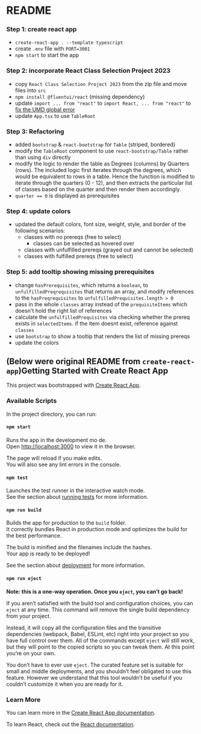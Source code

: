 # README


### Step 1: create react app
* `create-react-app . --template typescript`
* create `.env` file with `PORT=3001`
* `npm start` to start the app

### Step 2: incorporate React Class Selection Project 2023
* copy `React Class Selection Project 2023` from the zip file and move files into `src`
* `npm install @fluentui/react` (missing dependency)
* update `import ... from "react"` to `import React, ... from "react"` to [fix the UMD global error](https://stackoverflow.com/a/70122171)
* update `App.tsx` to use `TableRoot`

### Step 3: Refactoring

* added `bootstrap` & `react-bootstrap` for `Table` (striped, bordered)
* modify the `TableRoot` component to use `react-bootstrap/Table` rather than using `div` directly
* modify the logic to render the table as Degrees (columns) by Quarters (rows). The included logic first iterates through the degrees, which would be equivalent to rows in a table. Hence the function is modified to iterate through the quarters (0 - 12), and then extracts the particular list of classes based on the quarter and then render them accordingly.
* `quarter == 0` is displayed as prerequisites

### Step 4: update colors

* updated the default colors, font size, weight, style, and border of the following scenarios:
  * classes with no prereqs (free to select)
    * classes can be selected as hovered over
  * classes with unfulfilled prereqs (grayed out and cannot be selected)
  * classes with fulfilled prereqs (free to select)

### Step 5: add tooltip showing missing prerequisites

* change `hasPrerequisites`, which returns a `boolean`, to `unfulfilledPreqrequisites` that returns an array, and modify references to the `hasPreqrequisites` to `unfulfilledPrequisites.length > 0`
* pass in the whole `classes` array instead of the `prequisiteItems` which doesn't hold the right list of references
* calculate the `unfulfilledPrequisites` via checking whether the prereq exists in `selectedItems`. if the item doesnt exist, reference against `classes`
* use `bootstrap` to show a tooltip that renders the list of missing prereqs
* update the colors

## (Below were original README from `create-react-app`)Getting Started with Create React App

This project was bootstrapped with [Create React App](https://github.com/facebook/create-react-app).

### Available Scripts

In the project directory, you can run:

#### `npm start`

Runs the app in the development mo de.\
 Open [http://localhost:3000](http://localhost:3000) to view it in the browser.

The page will reload if you make edits.\
You will also see any lint errors in the console.

#### `npm test`

Launches the test runner in the interactive watch mode.\
See the section about [running tests](https://facebook.github.io/create-react-app/docs/running-tests) for more information.

#### `npm run build`

Builds the app for production to the `build` folder.\
It correctly bundles React in production mode and optimizes the build for the best performance.

The build is minified and the filenames include the hashes.\
Your app is ready to be deployed!

See the section about [deployment](https://facebook.github.io/create-react-app/docs/deployment) for more information.

#### `npm run eject`

**Note: this is a one-way operation. Once you `eject`, you can’t go back!**

If you aren’t satisfied with the build tool and configuration choices, you can `eject` at any time. This command will remove the single build dependency from your project.

Instead, it will copy all the configuration files and the transitive dependencies (webpack, Babel, ESLint, etc) right into your project so you have full control over them. All of the commands except `eject` will still work, but they will point to the copied scripts so you can tweak them. At this point you’re on your own.

You don’t have to ever use `eject`. The curated feature set is suitable for small and middle deployments, and you shouldn’t feel obligated to use this feature. However we understand that this tool wouldn’t be useful if you couldn’t customize it when you are ready for it.

### Learn More

You can learn more in the [Create React App documentation](https://facebook.github.io/create-react-app/docs/getting-started).

To learn React, check out the [React documentation](https://reactjs.org/).
